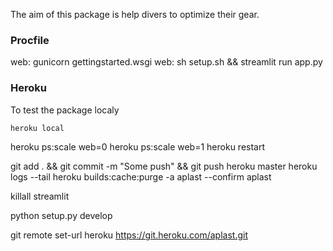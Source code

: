 
The aim of this package is help divers to optimize their gear.


### Procfile
web: gunicorn gettingstarted.wsgi
web: sh setup.sh && streamlit run app.py

### Heroku

To test the package localy
```bash
heroku local
```

heroku ps:scale web=0
heroku ps:scale web=1
heroku restart

git add . && git commit -m "Some push" && git push heroku master
heroku logs --tail
heroku builds:cache:purge -a aplast --confirm aplast

killall streamlit

python setup.py develop

git remote set-url heroku https://git.heroku.com/aplast.git